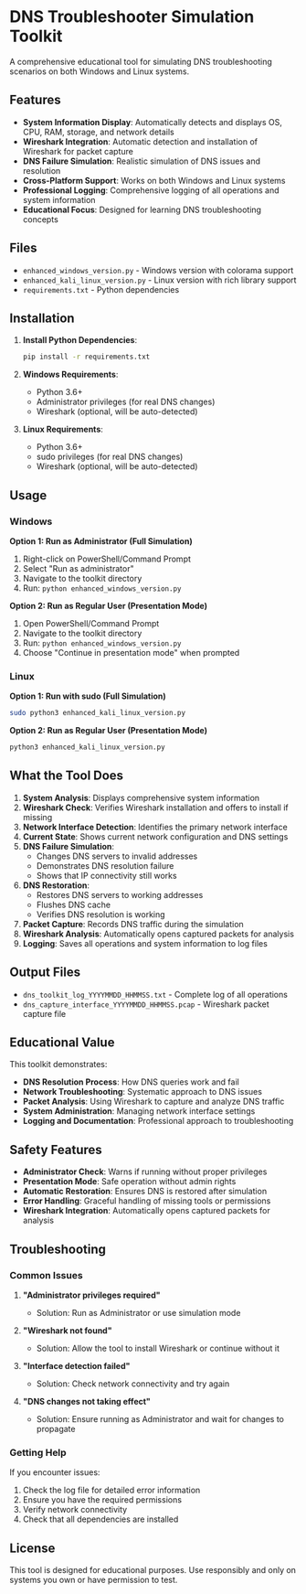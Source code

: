 # DNS Troubleshooter Simulation Toolkit

A comprehensive educational tool for simulating DNS troubleshooting scenarios on both Windows and Linux systems.

## Features

- **System Information Display**: Automatically detects and displays OS, CPU, RAM, storage, and network details
- **Wireshark Integration**: Automatic detection and installation of Wireshark for packet capture
- **DNS Failure Simulation**: Realistic simulation of DNS issues and resolution
- **Cross-Platform Support**: Works on both Windows and Linux systems
- **Professional Logging**: Comprehensive logging of all operations and system information
- **Educational Focus**: Designed for learning DNS troubleshooting concepts

## Files

- `enhanced_windows_version.py` - Windows version with colorama support
- `enhanced_kali_linux_version.py` - Linux version with rich library support
- `requirements.txt` - Python dependencies

## Installation

1. **Install Python Dependencies**:
   ```bash
   pip install -r requirements.txt
   ```

2. **Windows Requirements**:
   - Python 3.6+
   - Administrator privileges (for real DNS changes)
   - Wireshark (optional, will be auto-detected)

3. **Linux Requirements**:
   - Python 3.6+
   - sudo privileges (for real DNS changes)
   - Wireshark (optional, will be auto-detected)

## Usage

### Windows

**Option 1: Run as Administrator (Full Simulation)**
1. Right-click on PowerShell/Command Prompt
2. Select "Run as administrator"
3. Navigate to the toolkit directory
4. Run: `python enhanced_windows_version.py`

**Option 2: Run as Regular User (Presentation Mode)**
1. Open PowerShell/Command Prompt
2. Navigate to the toolkit directory
3. Run: `python enhanced_windows_version.py`
4. Choose "Continue in presentation mode" when prompted

### Linux

**Option 1: Run with sudo (Full Simulation)**
```bash
sudo python3 enhanced_kali_linux_version.py
```

**Option 2: Run as Regular User (Presentation Mode)**
```bash
python3 enhanced_kali_linux_version.py
```

## What the Tool Does

1. **System Analysis**: Displays comprehensive system information
2. **Wireshark Check**: Verifies Wireshark installation and offers to install if missing
3. **Network Interface Detection**: Identifies the primary network interface
4. **Current State**: Shows current network configuration and DNS settings
5. **DNS Failure Simulation**: 
   - Changes DNS servers to invalid addresses
   - Demonstrates DNS resolution failure
   - Shows that IP connectivity still works
6. **DNS Restoration**: 
   - Restores DNS servers to working addresses
   - Flushes DNS cache
   - Verifies DNS resolution is working
7. **Packet Capture**: Records DNS traffic during the simulation
8. **Wireshark Analysis**: Automatically opens captured packets for analysis
9. **Logging**: Saves all operations and system information to log files

## Output Files

- `dns_toolkit_log_YYYYMMDD_HHMMSS.txt` - Complete log of all operations
- `dns_capture_interface_YYYYMMDD_HHMMSS.pcap` - Wireshark packet capture file

## Educational Value

This toolkit demonstrates:
- **DNS Resolution Process**: How DNS queries work and fail
- **Network Troubleshooting**: Systematic approach to DNS issues
- **Packet Analysis**: Using Wireshark to capture and analyze DNS traffic
- **System Administration**: Managing network interface settings
- **Logging and Documentation**: Professional approach to troubleshooting

## Safety Features

- **Administrator Check**: Warns if running without proper privileges
- **Presentation Mode**: Safe operation without admin rights
- **Automatic Restoration**: Ensures DNS is restored after simulation
- **Error Handling**: Graceful handling of missing tools or permissions
- **Wireshark Integration**: Automatically opens captured packets for analysis

## Troubleshooting

### Common Issues

1. **"Administrator privileges required"**
   - Solution: Run as Administrator or use simulation mode

2. **"Wireshark not found"**
   - Solution: Allow the tool to install Wireshark or continue without it

3. **"Interface detection failed"**
   - Solution: Check network connectivity and try again

4. **"DNS changes not taking effect"**
   - Solution: Ensure running as Administrator and wait for changes to propagate

### Getting Help

If you encounter issues:
1. Check the log file for detailed error information
2. Ensure you have the required permissions
3. Verify network connectivity
4. Check that all dependencies are installed

## License

This tool is designed for educational purposes. Use responsibly and only on systems you own or have permission to test.
